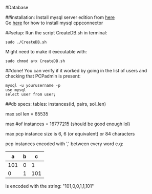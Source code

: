 #Database

##installation:
Install mysql server edition from [here](https://dev.mysql.com/downloads/mysql/)    
Go [here](https://codeforces.com/blog/entry/48328?locale=ru) for how to install mysql cppconnector

##setup:
Run the script CreateDB.sh in terminal:
```
sudo ./CreateDB.sh
```
Might need to make it executable with:
```
sudo chmod a+x CreateDB.sh
```

##done!
You can verify if it worked by going in the list of users and checking that PCPadmin is present:
```
mysql -u yourusername -p
use mysql
select user from user;
```

##db specs:
tables:
instances(id, pairs, sol_len)

max sol len = 65535

max #of instances = 16777215 (should be good enough lol)

max pcp instance size is 6, 6 (or equivalent) or 84 characters

pcp instances encoded with ',' between every word e.g:

| a   | b   | c   |
|-----|-----|-----|
| 101 | 0   | 1   |
| 0   | 1   | 101 |
is encoded with the string:
"101,0,0,1,1,101"
